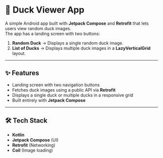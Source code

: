 # 🦆 Duck Viewer App

A simple Android app built with **Jetpack Compose** and **Retrofit** that lets users view random duck images.  
The app has a landing screen with two buttons:

1. **Random Duck** → Displays a single random duck image.  
2. **List of Ducks** → Displays multiple duck images in a **LazyVerticalGrid** layout.

---

## ✨ Features
- Landing screen with two navigation buttons  
- Fetches duck images using a public API via **Retrofit**  
- Displays a single duck or multiple ducks in a responsive grid  
- Built entirely with **Jetpack Compose**  

---

## 🛠️ Tech Stack
- **Kotlin**  
- **Jetpack Compose** (UI)  
- **Retrofit** (Networking)  
- **Coil** (Image loading)  


